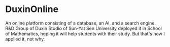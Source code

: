# DuxinOnline
An online platform consisting of a database, an AI, and a search engine. R&amp;D Group of Duxin Studio of Sun-Yat Sen University deployed it in School of Mathematics, hoping it will help students with their study. But that's how I applied it, not why.
